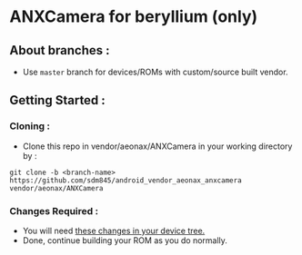 # ANXCamera for beryllium (only)
## About branches :
- Use ```master``` branch for devices/ROMs with custom/source built vendor.
## Getting Started :
### Cloning :
- Clone this repo in vendor/aeonax/ANXCamera in your working directory by :
```
git clone -b <branch-name> https://github.com/sdm845/android_vendor_aeonax_anxcamera vendor/aeonax/ANXCamera 
```
### Changes Required :
- You will need [these changes in your device tree.](https://github.com/sarveshrulz/android_device_xiaomi_phoenix/commit/4f8e58a644de2593847c662add77d282b2f998f8)
- Done, continue building your ROM as you do normally.
